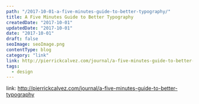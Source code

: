 ```yaml
---
path: "/2017-10-01-a-five-minutes-guide-to-better-typography/"
title: A Five Minutes Guide to Better Typography
createdDate: "2017-10-01"
updatedDate: "2017-10-01"
date: "2017-10-01"
draft: false
seoImage: seoImage.png
contentType: blog
category: "link"
link: http://pierrickcalvez.com/journal/a-five-minutes-guide-to-better-typography
tags:
  - design
---
```


link: http://pierrickcalvez.com/journal/a-five-minutes-guide-to-better-typography
